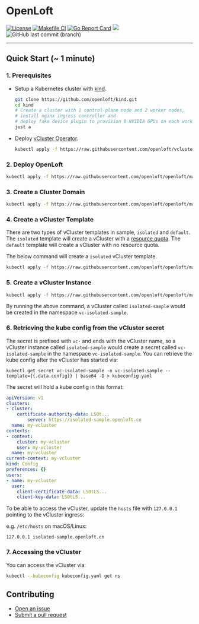 # OpenLoft

[![License](https://img.shields.io/github/license/openloft/openloft?logo=github)](https://opensource.org/license/mit/) [![Makefile CI](https://github.com/openloft/openloft/actions/workflows/makefile.yml/badge.svg)](https://github.com/openloft/openloft/actions/workflows/makefile.yml) [![Go Report Card](https://goreportcard.com/badge/github.com/openloft/openloft)](https://goreportcard.com/report/github.com/openloft/openloft) <a href="https://github.com/openloft/openloft/graphs/contributors" alt="Contributors"><img src="https://img.shields.io/github/contributors/openloft/openloft" /></a> <img alt="GitHub last commit (branch)" src="https://img.shields.io/github/last-commit/openloft/openloft/main">

----

## Quick Start (~ 1 minute)

### 1. Prerequisites

* Setup a Kubernetes cluster with [kind](https://kind.sigs.k8s.io/docs/user/quick-start/#installation).

  ```bash
  git clone https://github.com/openloft/kind.git
  cd kind
  # Create a cluster with 1 control-plane node and 2 worker nodes,
  # install nginx ingress controller and
  # deploy fake device plugin to provision 8 NVIDIA GPUs on each worker node.
  just a
  ```

* Deploy [vCluster Operator](https://github.com/openloft/vcluster-operator).

  ```bash
  kubectl apply -f https://raw.githubusercontent.com/openloft/vcluster-operator/main/deploy/manifests.yaml
  ```

### 2. Deploy OpenLoft

```bash
kubectl apply -f https://raw.githubusercontent.com/openloft/openloft/main/deploy/manifests.yaml
```

### 3. Create a Cluster Domain

```bash
kubectl apply -f https://raw.githubusercontent.com/openloft/openloft/main/config/samples/storage_v1_clusterdomain.yaml
```

### 4. Create a vCluster Template

There are two types of vCluster templates in sample, `isolated` and `default`. The `isolated` template will create a vCluster with a [resource quota](https://kubernetes.io/docs/concepts/policy/resource-quotas/). The `default` template will create a vCluster with no resource quota.

The below command will create a `isolated` vCluster template.

```bash
kubectl apply -f https://raw.githubusercontent.com/openloft/openloft/main/config/samples/isolated/storage_v1_virtualclustertemplate.yaml
```

### 5. Create a vCluster Instance

```bash
kubectl apply -f https://raw.githubusercontent.com/openloft/openloft/main/config/samples/isolated/storage_v1_virtualclusterinstance.yaml
```

By running the above command, a vCluster called `isolated-sample` would be created in the namespace `vc-isolated-sample`.

### 6. Retrieving the kube config from the vCluster secret

The secret is prefixed with `vc-` and ends with the vCluster name, so a vCluster instance called `isolated-sample` would create a secret called `vc-isolated-sample` in the namespace `vc-isolated-sample`. You can retrieve the kube config after the vCluster has started via:

```
kubectl get secret vc-isolated-sample -n vc-isolated-sample --template={{.data.config}} | base64 -D > kubeconfig.yaml
```

The secret will hold a kube config in this format:

```yaml
apiVersion: v1
clusters:
- cluster:
    certificate-authority-data: LS0t...
        server: https://isolated-sample.openloft.cn
  name: my-vcluster
contexts:
- context:
    cluster: my-vcluster
    user: my-vcluster
  name: my-vcluster
current-context: my-vcluster
kind: Config
preferences: {}
users:
- name: my-vcluster
  user:
    client-certificate-data: LS0tLS...
    client-key-data: LS0tLS...
```

To be able to access the vCluster, update the `hosts` file with `127.0.0.1` pointing to the vCluster ingress:

e.g. `/etc/hosts` on macOS/Linux:

```
127.0.0.1 isolated-sample.openloft.cn
```

### 7. Accessing the vCluster

You can access the vCluster via:

```bash
kubectl --kubeconfig kubeconfig.yaml get ns
```

## Contributing

* [Open an issue](https://github.com/openloft/openloft/issues/new)
* [Submit a pull request](https://github.com/openloft/openloft/compare)
